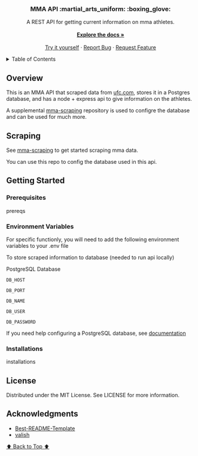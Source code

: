 
<div align="center">
  <h3 href="https://github.com/danetsao/mma-api">
   MMA API :martial_arts_uniform: :boxing_glove:
  </h3>

  <p align="center">
    A REST API for getting current information on mma athletes.
    <br />
    <br />
    <a href="https://github.com/danetsao/mma-api"><strong>Explore the docs »</strong></a>
    <br />
    <br />
    <a href="#deployment">Try it yourself</a>
    ·
    <a href="https://github.com/danetsao/mma-api/issues">Report Bug</a>
    ·
    <a href="https://github.com/danetsao/mma-api/issues">Request Feature</a>
  </p>
</div>

<details>
  <summary>Table of Contents</summary>
  <ol>
    <li>
      <a href="#overview">Overview</a>
    </li>
    <li>
      <a href="#scraping">Scraping</a>
    </li>
    <li>
      <a href="#getting-started">Getting Started</a>
      <ul>
        <li><a href="#prerequisites">Prerequisites</a></li>
        <li><a href="#environment-variables">Environment Variables</a></li>
        <li><a href="#installation">Installation</a></li>
      </ul>
    </li>
    <li><a href="https://github.com/danetsao/mma-api/blob/main/CONTRIBUTING.md">Contributing</a></li>
    <li><a href="#license">License</a></li>
    <li><a href="#acknowledgments">Acknowledgments</a></li>
  </ol>
</details>

## Overview

This is an MMA API that scraped data from [ufc.com](https://www.ufc.com/rankings), stores it in a Postgres database, and has a node + express api to give information on the athletes.

A supplemental [mma-scraping](https://github.com/danetsao/mma-scraping) repository is used to configre the database and can be used for much more.

## Scraping

See [mma-scraping](https://github.com/danetsao/mma-api) to get started scraping mma data.

You can use this repo to config the database used in this api.

## Getting Started

### Prerequisites

prereqs

### Environment Variables

For specific functionly, you will need to add the following environment variables to your .env file

To store scraped information to database (needed to run api locally)

PostgreSQL Database

`DB_HOST`

`DB_PORT`

`DB_NAME`

`DB_USER`

`DB_PASSWORD`

If you need help configuring a PostgreSQL database, see [documentation](https://www.postgresql.org/docs/)

### Installations

installations

## License

Distributed under the MIT License. See LICENSE for more information.

## Acknowledgments

* [Best-README-Template](https://github.com/othneildrew/Best-README-Template)
* [valish](https://github.com/valish/mma-api)

[⬆️ Back to Top ⬆️](#table-of-contents)